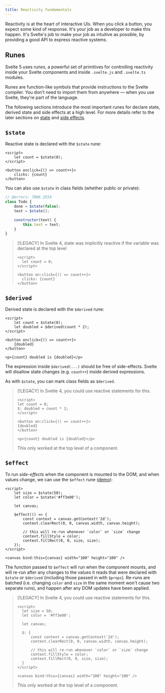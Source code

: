 ```yaml
---
title: Reactivity fundamentals
---
```


Reactivity is at the heart of interactive UIs. When you click a button, you expect some kind of response. It's your job as a developer to make this happen. It's Svelte's job to make your job as intuitive as possible, by providing a good API to express reactive systems.

## Runes

Svelte 5 uses _runes_, a powerful set of primitives for controlling reactivity inside your Svelte components and inside `.svelte.js` and `.svelte.ts` modules.

Runes are function-like symbols that provide instructions to the Svelte compiler. You don't need to import them from anywhere — when you use Svelte, they're part of the language.

The following sections introduce the most important runes for declare state, derived state and side effects at a high level. For more details refer to the later sections on [state](/docs/svelte/runes/state) and [side effects](/docs/svelte/runes/side-effects).

## `$state`

Reactive state is declared with the `$state` rune:

```svelte
<script>
	let count = $state(0);
</script>

<button onclick={() => count++}>
	clicks: {count}
</button>
```

You can also use `$state` in class fields (whether public or private):

```js
// @errors: 7006 2554
class Todo {
	done = $state(false);
	text = $state();

	constructor(text) {
		this.text = text;
	}
}
```

> [!LEGACY]
> In Svelte 4, state was implicitly reactive if the variable was declared at the top level
>
> ```svelte
> <script>
> 	let count = 0;
> </script>
>
> <button on:click={() => count++}>
> 	clicks: {count}
> </button>
> ```

## `$derived`

Derived state is declared with the `$derived` rune:

```svelte
<script>
	let count = $state(0);
	let doubled = $derived(count * 2);
</script>

<button onclick={() => count++}>
	{doubled}
</button>

<p>{count} doubled is {doubled}</p>
```

The expression inside `$derived(...)` should be free of side-effects. Svelte will disallow state changes (e.g. `count++`) inside derived expressions.

As with `$state`, you can mark class fields as `$derived`.

> [!LEGACY]
> In Svelte 4, you could use reactive statements for this.
>
> ```svelte
> <script>
> let count = 0;
> $: doubled = count * 2;
> </script>
>
> <button on:click={() => count++}>
> {doubled}
> </button>
>
> <p>{count} doubled is {doubled}</p>
> ```
>
> This only worked at the top level of a component.

## `$effect`

To run _side-effects_ when the component is mounted to the DOM, and when values change, we can use the `$effect` rune ([demo](/#H4sIAAAAAAAAE31T24rbMBD9lUG7kAQ2sbdlX7xOYNk_aB_rQhRpbAsU2UiTW0P-vbrYubSlYGzmzMzROTPymdVKo2PFjzMzfIusYB99z14YnfoQuD1qQh-7bmdFQEonrOppVZmKNBI49QthCc-OOOH0LZ-9jxnR6c7eUpOnuv6KeT5JFdcqbvbcBcgDz1jXKGg6ncFyBedYR6IzLrAZwiN5vtSxaJA-EzadfJEjKw11C6GR22-BLH8B_wxdByWpvUYtqqal2XB6RVkG1CoHB6U1WJzbnYFDiwb3aGEdDa3Bm1oH12sQLTcNPp7r56m_00mHocSG97_zd7ICUXonA5fwKbPbkE2ZtMJGGVkEdctzQi4QzSwr9prnFYNk5hpmqVuqPQjNnfOJoMF22lUsrq_UfIN6lfSVyvQ7grB3X2mjMZYO3XO9w-U5iLx42qg29md3BP_ni5P4gy9ikTBlHxjLzAtPDlyYZmRdjAbGq7HprEQ7p64v4LU_guu0kvAkhBim3nMplWl8FreQD-CW20aZR0wq12t-KqDWeBywhvexKC3memmDwlHAv9q4Vo2ZK8KtK0CgX7u9J8wXbzdKv-nRnfF_2baTqlYoWUF2h5efl9-n0O6koAMAAA==)):

```svelte
<script>
	let size = $state(50);
	let color = $state('#ff3e00');

	let canvas;

	$effect(() => {
		const context = canvas.getContext('2d');
		context.clearRect(0, 0, canvas.width, canvas.height);

		// this will re-run whenever `color` or `size` change
		context.fillStyle = color;
		context.fillRect(0, 0, size, size);
	});
</script>

<canvas bind:this={canvas} width="100" height="100" />
```

The function passed to `$effect` will run when the component mounts, and will re-run after any changes to the values it reads that were declared with `$state` or `$derived` (including those passed in with `$props`). Re-runs are batched (i.e. changing `color` and `size` in the same moment won't cause two separate runs), and happen after any DOM updates have been applied.

> [!LEGACY]
> In Svelte 4, you could use reactive statements for this.
>
> ```svelte
> <script>
> 	let size = 50;
> 	let color = '#ff3e00';
>
> 	let canvas;
>
> 	$: {
> 		const context = canvas.getContext('2d');
> 		context.clearRect(0, 0, canvas.width, canvas.height);
>
> 		// this will re-run whenever `color` or `size` change
> 		context.fillStyle = color;
> 		context.fillRect(0, 0, size, size);
> 	}
> </script>
>
> <canvas bind:this={canvas} width="100" height="100" />
> ```
>
> This only worked at the top level of a component.

